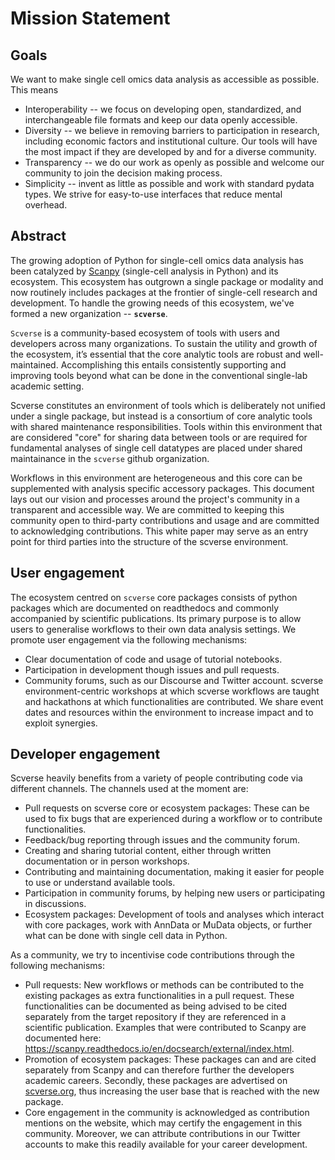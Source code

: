 # Mission Statement

## Goals

We want to make single cell omics data analysis as accessible as possible. This means

* Interoperability -- we focus on developing open, standardized, and interchangeable file formats and keep our data openly accessible. 
* Diversity -- we believe in removing barriers to participation in research, including economic factors and institutional culture. Our tools will have the most impact if they are developed by and for a diverse community.
* Transparency -- we do our work as openly as possible and welcome our community to join the decision making process.
* Simplicity -- invent as little as possible and work with standard pydata types. We strive for easy-to-use interfaces that reduce mental overhead.

## Abstract

The growing adoption of Python for single-cell omics data analysis has been catalyzed by [Scanpy](https://genomebiology.biomedcentral.com/articles/10.1186/s13059-017-1382-0) (single-cell analysis in Python) and its ecosystem.
This ecosystem has outgrown a single package or modality and now routinely includes packages at the frontier of single-cell research and development. To handle the growing needs of this ecosystem, we've formed a new organization -- **`scverse`**.

`Scverse` is a community-based ecosystem of tools with users and developers across many organizations.
To sustain the utility and growth of the ecosystem, it’s essential that the core analytic tools are robust and well-maintained. Accomplishing this entails consistently supporting and improving tools beyond what can be done in the conventional single-lab academic setting.

Scverse constitutes an environment of tools which is deliberately not unified under a single package, but instead is a consortium of core analytic tools with shared maintenance responsibilities.
Tools within this environment that are considered "core" for sharing data between tools or are required for fundamental analyses of single cell datatypes are placed under shared maintainance in the `scverse` github organization.

Workflows in this environment are heterogeneous and this core can be supplemented with analysis specific accessory packages.
This document lays out our vision and processes around the project's community in a transparent and accessible way.
We are committed to keeping this community open to third-party contributions and usage and are committed to acknowledging contributions.
This white paper may serve as an entry point for third parties into the structure of the scverse environment.

## User engagement

The ecosystem centred on `scverse` core packages consists of python packages which are documented on readthedocs and commonly accompanied by scientific publications.
Its primary purpose is to allow users to generalise workflows to their own data analysis settings.
We promote user engagement via the following mechanisms:

* Clear documentation of code and usage of tutorial notebooks.
* Participation in development though issues and pull requests.
* Community forums, such as our Discourse and Twitter account. scverse environment-centric workshops at which scverse workflows are taught and hackathons at which functionalities are contributed. We share event dates and resources within the environment to increase impact and to exploit synergies.

## Developer engagement

Scverse heavily benefits from a variety of people contributing code via different channels. The channels used at the moment are:

* Pull requests on scverse core or ecosystem packages: These can be used to fix bugs that are experienced during a workflow or to contribute functionalities. 
* Feedback/bug reporting through issues and the community forum.
* Creating and sharing tutorial content, either through written documentation or in person workshops.
* Contributing and maintaining documentation, making it easier for people to use or understand available tools.
* Participation in community forums, by helping new users or participating in discussions.
* Ecosystem packages: Development of tools and analyses which interact with core packages, work with AnnData or MuData objects, or further what can be done with single cell data in Python.

As a community, we try to incentivise code contributions through the following mechanisms:

* Pull requests: New workflows or methods can be contributed to the existing packages as extra functionalities in a pull request. These functionalities can be documented as being advised to be cited separately from the target repository if they are referenced in a scientific publication. Examples that were contributed to Scanpy are documented here: https://scanpy.readthedocs.io/en/docsearch/external/index.html. 
* Promotion of ecosystem packages: These packages can and are cited separately from Scanpy and can therefore further the developers academic careers.  Secondly, these packages are advertised on [scverse.org](), thus increasing the user base that is reached with the new package.
* Core engagement in the community is acknowledged as contribution mentions on the website, which may certify the engagement in this community. Moreover, we can attribute contributions in our Twitter accounts to make this readily available for your career development.
